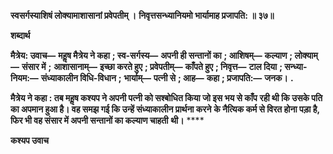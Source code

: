 **स्वसर्गस्याशिषं लोक्यामाशासानां प्रवेपतीम् ।** **निवृत्तसन्ध्यानियमो भार्यामाह प्रजापति: ॥ ३७॥** 

**शब्दार्थ** 

**मैत्रेय: उवाच—** **महॢष मैत्रेय ने कहा** **; स्व-सर्गस्य—** **अपनी ही सन्तानों का** **; आशिषम्—** **कल्याण** **; लोक्याम्—** **संसार में** **;** **आशासानाम्—** **इच्छा करते हुए** **; प्रवेपतीम्—** **काँपते हुए** **; निवृत्त—** **टाल दिया** **; सन्ध्या-नियम:—** **संध्याकालीन विधि-विधान** **;** **भार्याम्—** **पत्नी से** **; आह—** **कहा** **; प्रजापति:—** **जनक।** **.** 

**मैत्रेय ने कहा : तब महॢष कश्यप ने अपनी पत्नी को सश्बोधित किया जो इस भय से काँप** **रही थी कि उसके पति का अपमान हुआ है। वह समझ गई कि उन्हें संध्याकालीन प्रार्थना करने** **के नैत्यिक कर्म से विरत होना पड़ा है, फिर भी वह संसार में अपनी सन्तानों का कल्याण चाहती** **थी।** **** 

**कश्यप उवाच** 
